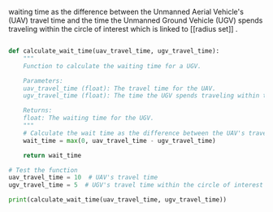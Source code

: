 waiting time as the difference between the Unmanned Aerial Vehicle's (UAV) travel time and the time the Unmanned Ground Vehicle (UGV) spends traveling within the circle of interest which is linked to [[radius set]]
. 

```python

def calculate_wait_time(uav_travel_time, ugv_travel_time):
    """
    Function to calculate the waiting time for a UGV.

    Parameters:
    uav_travel_time (float): The travel time for the UAV.
    ugv_travel_time (float): The time the UGV spends traveling within the circle of interest.

    Returns:
    float: The waiting time for the UGV.
    """
    # Calculate the wait time as the difference between the UAV's travel time and the UGV's travel time
    wait_time = max(0, uav_travel_time - ugv_travel_time)

    return wait_time

# Test the function
uav_travel_time = 10  # UAV's travel time
ugv_travel_time = 5  # UGV's travel time within the circle of interest

print(calculate_wait_time(uav_travel_time, ugv_travel_time))

```